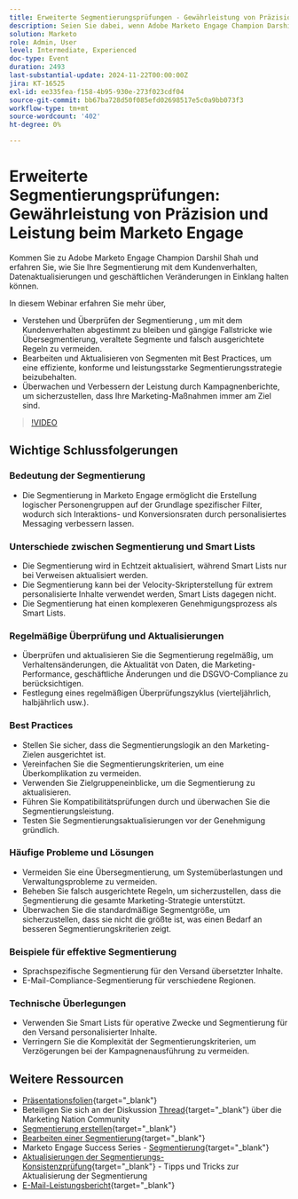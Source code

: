 ```yaml
---
title: Erweiterte Segmentierungsprüfungen - Gewährleistung von Präzision und Leistung beim Marketo Engage
description: Seien Sie dabei, wenn Adobe Marketo Engage Champion Darshil Shah erweiterte Segmentierungsprüfungen beherrscht, um Segmentierungsstrategien zu optimieren, Kundenverhaltensweisen anzupassen, die DSGVO-Compliance zu wahren und die Marketing-Leistung durch Best Practices und Echtzeit-Updates zu verbessern.
solution: Marketo
role: Admin, User
level: Intermediate, Experienced
doc-type: Event
duration: 2493
last-substantial-update: 2024-11-22T00:00:00Z
jira: KT-16525
exl-id: ee335fea-f158-4b95-930e-273f023cdf04
source-git-commit: bb67ba728d50f085efd02698517e5c0a9bb073f3
workflow-type: tm+mt
source-wordcount: '402'
ht-degree: 0%

---
```


# Erweiterte Segmentierungsprüfungen: Gewährleistung von Präzision und Leistung beim Marketo Engage

Kommen Sie zu Adobe Marketo Engage Champion Darshil Shah und erfahren Sie, wie Sie Ihre Segmentierung mit dem Kundenverhalten, Datenaktualisierungen und geschäftlichen Veränderungen in Einklang halten können.

In diesem Webinar erfahren Sie mehr über,

* Verstehen und Überprüfen der Segmentierung , um mit dem Kundenverhalten abgestimmt zu bleiben und gängige Fallstricke wie Übersegmentierung, veraltete Segmente und falsch ausgerichtete Regeln zu vermeiden.
* Bearbeiten und Aktualisieren von Segmenten mit Best Practices, um eine effiziente, konforme und leistungsstarke Segmentierungsstrategie beizubehalten.
* Überwachen und Verbessern der Leistung durch Kampagnenberichte, um sicherzustellen, dass Ihre Marketing-Maßnahmen immer am Ziel sind.

>[!VIDEO](https://video.tv.adobe.com/v/3439383/?learn=on&enablevpops)

## Wichtige Schlussfolgerungen

### Bedeutung der Segmentierung

* Die Segmentierung in Marketo Engage ermöglicht die Erstellung logischer Personengruppen auf der Grundlage spezifischer Filter, wodurch sich Interaktions- und Konversionsraten durch personalisiertes Messaging verbessern lassen.

### Unterschiede zwischen Segmentierung und Smart Lists

* Die Segmentierung wird in Echtzeit aktualisiert, während Smart Lists nur bei Verweisen aktualisiert werden.
* Die Segmentierung kann bei der Velocity-Skripterstellung für extrem personalisierte Inhalte verwendet werden, Smart Lists dagegen nicht.
* Die Segmentierung hat einen komplexeren Genehmigungsprozess als Smart Lists.

### Regelmäßige Überprüfung und Aktualisierungen

* Überprüfen und aktualisieren Sie die Segmentierung regelmäßig, um Verhaltensänderungen, die Aktualität von Daten, die Marketing-Performance, geschäftliche Änderungen und die DSGVO-Compliance zu berücksichtigen.
* Festlegung eines regelmäßigen Überprüfungszyklus (vierteljährlich, halbjährlich usw.).

### Best Practices

* Stellen Sie sicher, dass die Segmentierungslogik an den Marketing-Zielen ausgerichtet ist.
* Vereinfachen Sie die Segmentierungskriterien, um eine Überkomplikation zu vermeiden.
* Verwenden Sie Zielgruppeneinblicke, um die Segmentierung zu aktualisieren.
* Führen Sie Kompatibilitätsprüfungen durch und überwachen Sie die Segmentierungsleistung.
* Testen Sie Segmentierungsaktualisierungen vor der Genehmigung gründlich.

### Häufige Probleme und Lösungen

* Vermeiden Sie eine Übersegmentierung, um Systemüberlastungen und Verwaltungsprobleme zu vermeiden.
* Beheben Sie falsch ausgerichtete Regeln, um sicherzustellen, dass die Segmentierung die gesamte Marketing-Strategie unterstützt.
* Überwachen Sie die standardmäßige Segmentgröße, um sicherzustellen, dass sie nicht die größte ist, was einen Bedarf an besseren Segmentierungskriterien zeigt.

### Beispiele für effektive Segmentierung

* Sprachspezifische Segmentierung für den Versand übersetzter Inhalte.
* E-Mail-Compliance-Segmentierung für verschiedene Regionen.

### Technische Überlegungen

* Verwenden Sie Smart Lists für operative Zwecke und Segmentierung für den Versand personalisierter Inhalte.
* Verringern Sie die Komplexität der Segmentierungskriterien, um Verzögerungen bei der Kampagnenausführung zu vermeiden.

## Weitere Ressourcen

* [Präsentationsfolien](https://engage.adobe.com/rs/360-KCI-804/images/AME_Learn%20From%20your%20peers%20Webinar_Advanced%20segmentation%20Audits.pdf?version=0){target="_blank"}
* Beteiligen Sie sich an der Diskussion [Thread](https://nation.marketo.com/t5/product-discussions/register-now-learn-from-your-peers-advanced-segmentation-audits/td-p/353460){target="_blank"} über die Marketing Nation Community
* [Segmentierung erstellen](https://experienceleague.adobe.com/de/docs/marketo/using/product-docs/personalization/segmentation-and-snippets/segmentation/create-a-segmentation){target="_blank"}
* [Bearbeiten einer Segmentierung](https://experienceleague.adobe.com/de/docs/marketo/using/product-docs/personalization/segmentation-and-snippets/segmentation/edit-a-segmentation){target="_blank"}
* Marketo Engage Success Series - [Segmentierung](https://nation.marketo.com/t5/product-blogs/marketo-success-series-segmentation/ba-p/304969){target="_blank"}
* [Aktualisierungen der Segmentierungs-Konsistenzprüfung](https://nation.marketo.com/t5/product-blogs/segmentation-health-check-updates-tips-and-tricks-for-keeping/ba-p/241963){target="_blank"} - Tipps und Tricks zur Aktualisierung der Segmentierung
* [E-Mail-Leistungsbericht](https://experienceleague.adobe.com/de/docs/marketo/using/product-docs/email-marketing/email-programs/email-program-data/email-performance-report){target="_blank"}
